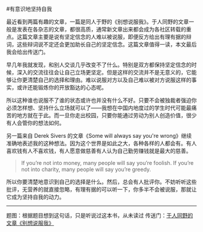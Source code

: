 #有意识地坚持自我

<!-- description: 清楚自己的选择和立场 -->
<!-- date: 2013-06-04 -->

最近看到两篇有趣的文章，一篇是同人于野的《别想说服我》。于人同野的文章一般是发表在各杂志的文章，都很高质，通常新文章出来都会成为各社区转载的重点。这篇文章主要是说有坚定信念的人难以被说服，即便反方给出有理有据的辩词，这些辩词说不定还会更加助长自己的坚定信念。这篇文章值得一读，本文最后我会给出传送门。

早几年我就发现，和别人交谈几乎改变不了什么。特别是双方都保持坚定信念的时候，深入的交流往往会让自己立场更坚定。但是这样的交流并不是无意义的，它能够让你更清楚自己的选择和理由。难以说服对方以及自己难以被对方说服这样的事实，或许还能锻炼你的开放豁达的心态呢。

所以这种谁也说服不了谁的状态或许也并没有什么不好。只要不会被独裁者强迫你必须怎样想、坚持什么立场就可以了——我想在中国内地度过的学生时代可能最痛苦的地方就在于此。而一旦你走出校园，只要你能通过劳动为别人创造价值，很少有人会管你的想法如何。

另一篇来自 Derek Sivers 的文章《Some will always say you're wrong》继续准确地表述我的这种想法。因为这个世界是如此之大，各种各样的人都会有。有人喜欢钱有人不喜欢钱，有人愿意做慈善有人认为自己勤劳赚钱就是最大的慈善。

> If you’re not into money, many people will say you’re foolish.
> If you’re not into charity, many people will say you’re greedy.

所以你要清楚地意识到自己的选择是什么。然后，总会有人批评你。不妨听听这些批评，无营养的就直接忽略，有理有据的可以听一下，你多半不会被说服，那就让它成为坚持自我的动力。

---

题图：根据题目想到这句话，只是听说过这本书，从未读过
传送门：[于人同野的文章《别想说服我》](http://www.geekonomics10000.com/729)
